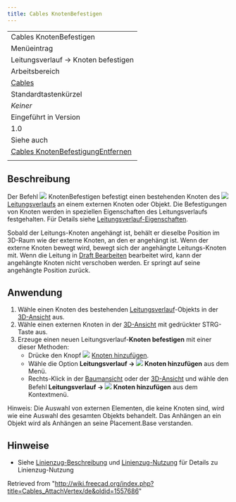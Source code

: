 ```yaml
---
title: Cables KnotenBefestigen
---
```

|  |
| --- |
| Cables KnotenBefestigen |
| Menüeintrag |
| Leitungsverlauf → Knoten befestigen |
| Arbeitsbereich |
| [Cables](/Cables_Workbench/de "Cables Workbench/de") |
| Standardtastenkürzel |
| *Keiner* |
| Eingeführt in Version |
| 1.0 |
| Siehe auch |
| [Cables KnotenBefestigungEntfernen](/Cables_RemoveVertexAttachment/de "Cables RemoveVertexAttachment/de") |
|  |

## Beschreibung

Der Befehl ![](/images/Cables_AttachVertex.svg) KnotenBefestigen befestigt einen bestehenden Knoten des ![](/images/Cables_WireFlex.svg) [Leitungsverlaufs](/Cables_WireFlex/de "Cables WireFlex/de") an einem externen Knoten oder Objekt. Die Befestigungen von Knoten werden in speziellen Eigenschaften des Leitungsverlaufs festgehalten. Für Details siehe [Leitungsverlauf-Eigenschaften](/Cables_WireFlex/de#Properties "Cables WireFlex/de").

Sobald der Leitungs-Knoten angehängt ist, behält er dieselbe Position im 3D-Raum wie der externe Knoten, an den er angehängt ist. Wenn der externe Knoten bewegt wird, bewegt sich der angehängte Leitungs-Knoten mit. Wenn die Leitung in [Draft Bearbeiten](/Draft_Edit/de "Draft Edit/de") bearbeitet wird, kann der angehängte Knoten nicht verschoben werden. Er springt auf seine angehängte Position zurück.

## Anwendung

1. Wähle einen Knoten des bestehenden [Leitungsverlauf](/Cables_WireFlex/de "Cables WireFlex/de")-Objekts in der [3D-Ansicht](/3D_view/de "3D view/de") aus.
2. Wähle einen externen Knoten in der [3D-Ansicht](/3D_view/de "3D view/de") mit gedrückter STRG-Taste aus.
3. Erzeuge einen neuen Leitungsverlauf-**Knoten befestigen** mit einer dieser Methoden:
   * Drücke den Knopf ![](/images/Cables_AddVertex.svg) [Knoten hinzufügen](/Cables_AddVertex/de "Cables AddVertex/de").
   * Wähle die Option **Leitungsverlauf → ![](/images/Cables_AddVertex.svg) Knoten hinzufügen** aus dem Menü.
   * Rechts-Klick in der [Baumansicht](/Tree_view/de "Tree view/de") oder der [3D-Ansicht](/3D_view/de "3D view/de") und wähle den Befehl **Leitungsverlauf → ![](/images/Cables_AddVertex.svg) Knoten hinzufügen** aus dem Kontextmenü.

Hinweis: Die Auswahl von externen Elementen, die keine Knoten sind, wird wie eine Auswahl des gesamten Objekts behandelt. Das Anhängen an ein Objekt wird als Anhängen an seine Placement.Base verstanden.

## Hinweise

* Siehe [Linienzug-Beschreibung](/Cables_WireFlex/de#Description "Cables WireFlex/de") und [Linienzug-Nutzung](/Cables_WireFlex/de#Usage "Cables WireFlex/de") für Details zu Linienzug-Nutzung

Retrieved from "<http://wiki.freecad.org/index.php?title=Cables_AttachVertex/de&oldid=1557686>"